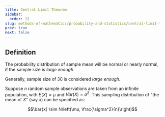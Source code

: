 ```yaml
---
title: Central Limit Theorem
sidebar:
  order: 12
slug: methods-of-mathematics/probability-and-statistics/central-limit-theorem
prev: true
next: false
---
```


## Definition

The probability distribution of
sample mean will be normal or nearly normal, if the sample size is
_large enough_.

Generally, sample size of 30 is considered _large enough_.

Suppose $n$ random sample observations are taken from an infinite population, with $E(X) = \mu$ and $Var(X) = \sigma^2$. This sampling distribution of "the mean of $X$" (say $\bar x$) can be specified as:

```math
\bar{x} \sim N\left(\mu, \frac{\sigma^2}{n}\right)
```
